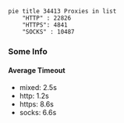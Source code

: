 
```mermaid
pie title 34413 Proxies in list
    "HTTP" : 22826
    "HTTPS": 4841
    "SOCKS" : 10487
```

### Some Info
#### Average Timeout

- mixed: 2.5s
- http: 1.2s
- https: 8.6s
- socks: 6.6s